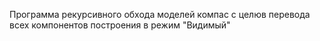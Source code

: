 Программа рекурсивного обхода моделей компас с целюв перевода всех компонентов построения в режим "Видимый"
